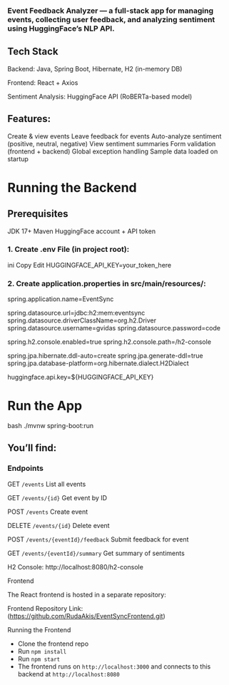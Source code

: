 ### Event Feedback Analyzer — a full-stack app for managing events, collecting user feedback, and analyzing sentiment using HuggingFace’s NLP API.


## Tech Stack
Backend: Java, Spring Boot, Hibernate, H2 (in-memory DB)

Frontend: React + Axios

Sentiment Analysis: HuggingFace API (RoBERTa-based model)

## Features:

Create & view events
Leave feedback for events
Auto-analyze sentiment (positive, neutral, negative)
View sentiment summaries
Form validation (frontend + backend)
Global exception handling
Sample data loaded on startup

# Running the Backend

## Prerequisites

JDK 17+
Maven
HuggingFace account + API token

### 1. Create .env File (in project root):
ini
Copy
Edit
HUGGINGFACE_API_KEY=your_token_here

### 2. Create application.properties in src/main/resources/:

spring.application.name=EventSync


spring.datasource.url=jdbc:h2:mem:eventsync
spring.datasource.driverClassName=org.h2.Driver
spring.datasource.username=gvidas
spring.datasource.password=code

spring.h2.console.enabled=true
spring.h2.console.path=/h2-console

spring.jpa.hibernate.ddl-auto=create
spring.jpa.generate-ddl=true
spring.jpa.database-platform=org.hibernate.dialect.H2Dialect

huggingface.api.key=${HUGGINGFACE_API_KEY}

# Run the App
bash
./mvnw spring-boot:run

## You’ll find:

### Endpoints

GET `/events`	List all events

GET	`/events/{id}` Get event by ID

POST `/events`	Create event

DELETE `/events/{id}`	Delete event

POST `/events/{eventId}/feedback`	Submit feedback for event

GET	`/events/{eventId}/summary` Get summary of sentiments

H2 Console: http://localhost:8080/h2-console

Frontend

The React frontend is hosted in a separate repository:

Frontend Repository Link: (https://github.com/RudaAkis/EventSyncFrontend.git)

Running the Frontend

- Clone the frontend repo
- Run `npm install`
- Run `npm start`
- The frontend runs on `http://localhost:3000` and connects to this backend at `http://localhost:8080`
